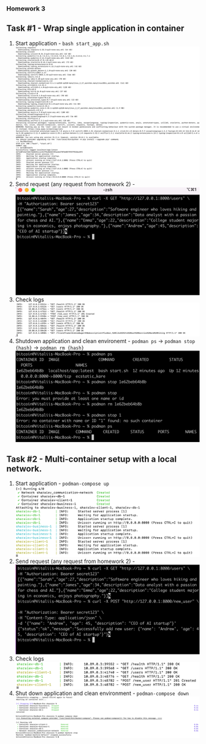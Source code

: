 ### Homework 3

## Task #1 - Wrap single application in container
1) Start application - ```bash start_app.sh```
![start app](./assets/start1.png)
2) Send request (any request from homework 2) - 
![send request](./assets/send_request1.png)
3) Check logs
![check logs](./assets/check_logs1.png)
4) Shutdown application and clean environemt - ```podman ps``` -> ```podman stop {hash}``` -> ```podman rm {hash}```
![shutdown environment](./assets/shutdown1.png)

## Task #2 - Multi-container setup with a local network.
1) Start application - ```podman-compose up```
![start app](./assets/start2.png)
2) Send request (any request from homework 2) - 
![send request](./assets/send_request2.png)
3) Check logs
![check logs](./assets/check_logs2.png)
4) Shut down application and clean environment - ```podman-compose down```
![shutdown environment](./assets/shutdown2.png)